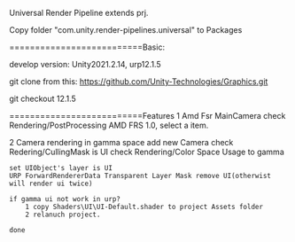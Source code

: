 
Universal Render Pipeline extends prj.

Copy folder "com.unity.render-pipelines.universal" to Packages

==========================Basic:

develop version:
Unity2021.2.14, urp12.1.5

git clone from this:
https://github.com/Unity-Technologies/Graphics.git

git checkout 12.1.5


==========================Features
1 Amd Fsr
    MainCamera check Rendering/PostProcessing
    AMD FRS 1.0, select a item.

2 Camera rendering in gamma space
    add new Camera
    check Redering/CullingMask is UI
    check Rendering/Color Space Usage to gamma

    set UIObject's layer is UI
    URP ForwardRendererData Transparent Layer Mask remove UI(otherwist will render ui twice)

    if gamma ui not work in urp?
        1 copy Shaders\UI\UI-Default.shader to project Assets folder
        2 relanuch project.

    done


